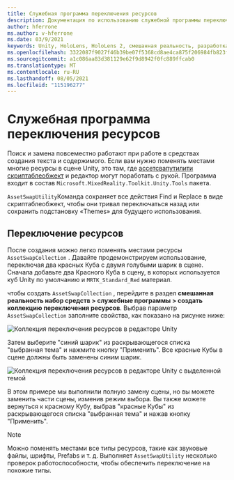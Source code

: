```yaml
---
title: Служебная программа переключения ресурсов
description: Документация по использованию служебной программы переключения ресурсов в МРТК для Unity.
author: hferrone
ms.author: v-hferrone
ms.date: 03/9/2021
keywords: Unity, HoloLens, HoloLens 2, смешанная реальность, разработка, мртк
ms.openlocfilehash: 3322087f9027f46b39be07f5368cd8ae4ca875f206984fb823f9b1c8590f86f6
ms.sourcegitcommit: a1c086aa83d381129e62f9d8942f0fc889ffcab0
ms.translationtype: MT
ms.contentlocale: ru-RU
ms.lasthandoff: 08/05/2021
ms.locfileid: "115196277"
---
```

# <a name="asset-swap-utility"></a>Служебная программа переключения ресурсов

Поиск и замена повсеместно работают при работе в средствах создания текста и содержимого. Если вам нужно поменять местами многие ресурсы в сцене Unity, это там, где [ассетсвапутилити](xref:Microsoft.MixedReality.Toolkit.Utilities.Editor.AssetSwapUtility) [скриптаблеобжект](https://docs.unity3d.com/Manual/class-ScriptableObject.html) и редактор могут поработать с рукой. Программа входит в состав `Microsoft.MixedReality.Toolkit.Unity.Tools` пакета.

`AssetSwapUtility`Команда сохраняет все действия Find и Replace в виде скриптаблеобжект, чтобы они тривал переключаться назад или сохранить подстановку «Themes» для будущего использования.

## <a name="swapping-assets"></a>Переключение ресурсов

После создания можно легко поменять местами ресурсы `AssetSwapCollection` . Давайте продемонстрируем использование, переключая два красных Куба с двумя голубыми шарик в сцене. Сначала добавьте два Красного Куба в сцену, в которых используется куб Unity по умолчанию и `MRTK_Standard_Red` материал.

чтобы создать `AssetSwapCollection` , перейдите в раздел **смешанная реальность набор средств > служебные программы > создать коллекцию переключения ресурсов**. Выбрав параметр `AssetSwapCollection` заполните свойства, как показано на рисунке ниже:

![Коллекция переключения ресурсов в редакторе Unity](images/asset-swap-img-01.png)

Затем выберите "синий шарик" из раскрывающегося списка "выбранная тема" и нажмите кнопку "Применить". Все красные Кубы в сцене должны быть заменены синим шарик.

![Коллекция переключения ресурсов в редакторе Unity с выделенной темой](images/asset-swap-img-02.png)

В этом примере мы выполнили полную замену сцены, но вы можете заменить части сцены, изменив режим выбора. Вы также можете вернуться к красному Кубу, выбрав "красные Кубы" из раскрывающегося списка "выбранная тема" и нажав кнопку "Применить".

> [!NOTE]
> Можно поменять местами все типы ресурсов, такие как звуковые файлы, шрифты, Prefabs и т. д. Выполняет `AssetSwapUtility` несколько проверок работоспособности, чтобы обеспечить переключение на похожие типы.
